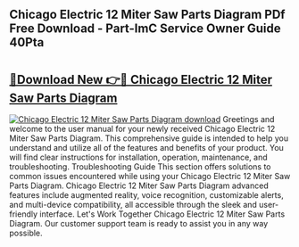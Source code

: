 ## Chicago Electric 12 Miter Saw Parts Diagram PDf Free Download - Part-ImC Service Owner Guide 40Pta

# <h2><a href="http://dfphszo.blite.top/?on=Chicago+Electric+12+Miter+Saw+Parts+Diagram">🔗Download New 👉🔴 Chicago Electric 12 Miter Saw Parts Diagram</a></h2>

[![Chicago Electric 12 Miter Saw Parts Diagram download](https://i.imgur.com/lujVjoI.png)](http://dfphszo.blite.top/?on=Chicago+Electric+12+Miter+Saw+Parts+Diagram)
Greetings and welcome to the user manual for your newly received Chicago Electric 12 Miter Saw Parts Diagram. This comprehensive guide is intended to help you understand and utilize all of the features and benefits of your product. You will find clear instructions for installation, operation, maintenance, and troubleshooting. Troubleshooting Guide This section offers solutions to common issues encountered while using your Chicago Electric 12 Miter Saw Parts Diagram. Chicago Electric 12 Miter Saw Parts Diagram advanced features include augmented reality, voice recognition, customizable alerts, and multi-device compatibility, all accessible through the sleek and user-friendly interface. Let's Work Together Chicago Electric 12 Miter Saw Parts Diagram. Our customer support team is ready to assist you in any way possible.
